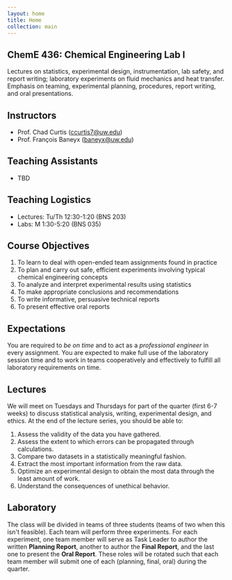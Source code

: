 ```yaml
---
layout: home
title: Home
collection: main
---
```


## ChemE 436: Chemical Engineering Lab I

Lectures on statistics, experimental design, instrumentation, lab safety, and report writing; laboratory experiments on fluid mechanics and heat transfer. Emphasis on teaming, experimental planning, procedures, report writing, and oral presentations.

## Instructors

- Prof. Chad Curtis (ccurtis7@uw.edu)
- Prof. Fran&#231;ois Baneyx (baneyx@uw.edu)

## Teaching Assistants

- TBD

## Teaching Logistics

- Lectures: Tu/Th 12:30-1:20 (BNS 203)
- Labs: M 1:30-5:20 (BNS 035)

## Course Objectives

1. To learn to deal with open-ended team assignments found in practice
2. To plan and carry out safe, efficient experiments involving typical chemical engineering concepts
3. To analyze and interpret experimental results using statistics
4. To make appropriate conclusions and recommendations
5. To write informative, persuasive technical reports
6. To present effective oral reports

## Expectations

You are required to *be on time* and to act as a *professional engineer* in every assignment. You are expected to make full use of the laboratory session time and to work in teams cooperatively and effectively to fulfill all laboratory requirements on time.

## Lectures

We will meet on Tuesdays and Thursdays for part of the quarter (first 6-7 weeks) to discuss statistical analysis, writing, experimental design, and ethics. At the end of the lecture series, you should be able to:

1. Assess the validity of the data you have gathered.
2. Assess the extent to which errors can be propagated through calculations.
3. Compare two datasets in a statistically meaningful fashion.
4. Extract the most important information from the raw data.
5. Optimize an experimental design to obtain the most data through the least amount of work.
6. Understand the consequences of unethical behavior.

## Laboratory

The class will be divided in teams of three students (teams of two when this isn't feasible). Each team will perform three experiments. For each experiment, one team member will serve as Task Leader to author the written **Planning Report**, another to author the **Final Report**, and the last one to present the **Oral Report**. These roles will be rotated such that each team member will submit one of each (planning, final, oral) during the quarter.

## 


<div class="home">

</div>
